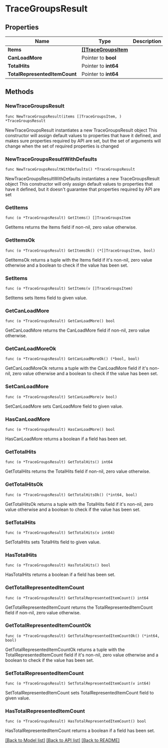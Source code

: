 # TraceGroupsResult

## Properties

Name | Type | Description | Notes
------------ | ------------- | ------------- | -------------
**Items** | [**[]TraceGroupsItem**](TraceGroupsItem.md) |  | 
**CanLoadMore** | Pointer to **bool** |  | [optional] 
**TotalHits** | Pointer to **int64** |  | [optional] 
**TotalRepresentedItemCount** | Pointer to **int64** |  | [optional] 

## Methods

### NewTraceGroupsResult

`func NewTraceGroupsResult(items []TraceGroupsItem, ) *TraceGroupsResult`

NewTraceGroupsResult instantiates a new TraceGroupsResult object
This constructor will assign default values to properties that have it defined,
and makes sure properties required by API are set, but the set of arguments
will change when the set of required properties is changed

### NewTraceGroupsResultWithDefaults

`func NewTraceGroupsResultWithDefaults() *TraceGroupsResult`

NewTraceGroupsResultWithDefaults instantiates a new TraceGroupsResult object
This constructor will only assign default values to properties that have it defined,
but it doesn't guarantee that properties required by API are set

### GetItems

`func (o *TraceGroupsResult) GetItems() []TraceGroupsItem`

GetItems returns the Items field if non-nil, zero value otherwise.

### GetItemsOk

`func (o *TraceGroupsResult) GetItemsOk() (*[]TraceGroupsItem, bool)`

GetItemsOk returns a tuple with the Items field if it's non-nil, zero value otherwise
and a boolean to check if the value has been set.

### SetItems

`func (o *TraceGroupsResult) SetItems(v []TraceGroupsItem)`

SetItems sets Items field to given value.


### GetCanLoadMore

`func (o *TraceGroupsResult) GetCanLoadMore() bool`

GetCanLoadMore returns the CanLoadMore field if non-nil, zero value otherwise.

### GetCanLoadMoreOk

`func (o *TraceGroupsResult) GetCanLoadMoreOk() (*bool, bool)`

GetCanLoadMoreOk returns a tuple with the CanLoadMore field if it's non-nil, zero value otherwise
and a boolean to check if the value has been set.

### SetCanLoadMore

`func (o *TraceGroupsResult) SetCanLoadMore(v bool)`

SetCanLoadMore sets CanLoadMore field to given value.

### HasCanLoadMore

`func (o *TraceGroupsResult) HasCanLoadMore() bool`

HasCanLoadMore returns a boolean if a field has been set.

### GetTotalHits

`func (o *TraceGroupsResult) GetTotalHits() int64`

GetTotalHits returns the TotalHits field if non-nil, zero value otherwise.

### GetTotalHitsOk

`func (o *TraceGroupsResult) GetTotalHitsOk() (*int64, bool)`

GetTotalHitsOk returns a tuple with the TotalHits field if it's non-nil, zero value otherwise
and a boolean to check if the value has been set.

### SetTotalHits

`func (o *TraceGroupsResult) SetTotalHits(v int64)`

SetTotalHits sets TotalHits field to given value.

### HasTotalHits

`func (o *TraceGroupsResult) HasTotalHits() bool`

HasTotalHits returns a boolean if a field has been set.

### GetTotalRepresentedItemCount

`func (o *TraceGroupsResult) GetTotalRepresentedItemCount() int64`

GetTotalRepresentedItemCount returns the TotalRepresentedItemCount field if non-nil, zero value otherwise.

### GetTotalRepresentedItemCountOk

`func (o *TraceGroupsResult) GetTotalRepresentedItemCountOk() (*int64, bool)`

GetTotalRepresentedItemCountOk returns a tuple with the TotalRepresentedItemCount field if it's non-nil, zero value otherwise
and a boolean to check if the value has been set.

### SetTotalRepresentedItemCount

`func (o *TraceGroupsResult) SetTotalRepresentedItemCount(v int64)`

SetTotalRepresentedItemCount sets TotalRepresentedItemCount field to given value.

### HasTotalRepresentedItemCount

`func (o *TraceGroupsResult) HasTotalRepresentedItemCount() bool`

HasTotalRepresentedItemCount returns a boolean if a field has been set.


[[Back to Model list]](../README.md#documentation-for-models) [[Back to API list]](../README.md#documentation-for-api-endpoints) [[Back to README]](../README.md)


